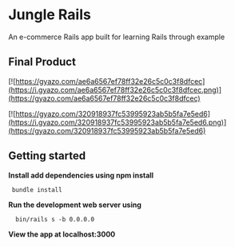 # Jungle Rails
An e-commerce Rails app built for learning Rails through example 

## Final Product
[![https://gyazo.com/ae6a6567ef78ff32e26c5c0c3f8dfcec](https://i.gyazo.com/ae6a6567ef78ff32e26c5c0c3f8dfcec.png)](https://gyazo.com/ae6a6567ef78ff32e26c5c0c3f8dfcec)

[![https://gyazo.com/320918937fc53995923ab5b5fa7e5ed6](https://i.gyazo.com/320918937fc53995923ab5b5fa7e5ed6.png)](https://gyazo.com/320918937fc53995923ab5b5fa7e5ed6)


## Getting started
**Install add dependencies using npm install**
  

     bundle install

  
**Run the development web server using**

      bin/rails s -b 0.0.0.0
  

**View the app at localhost:3000**


